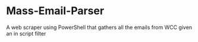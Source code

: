 # Mass-Email-Parser
A web scraper using PowerShell that gathers all the emails from WCC given an in script filter
